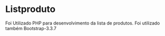 # Listproduto

Foi Utilizado PHP para desenvolvimento da lista de produtos.
Foi utilizado também Bootstrap-3.3.7
